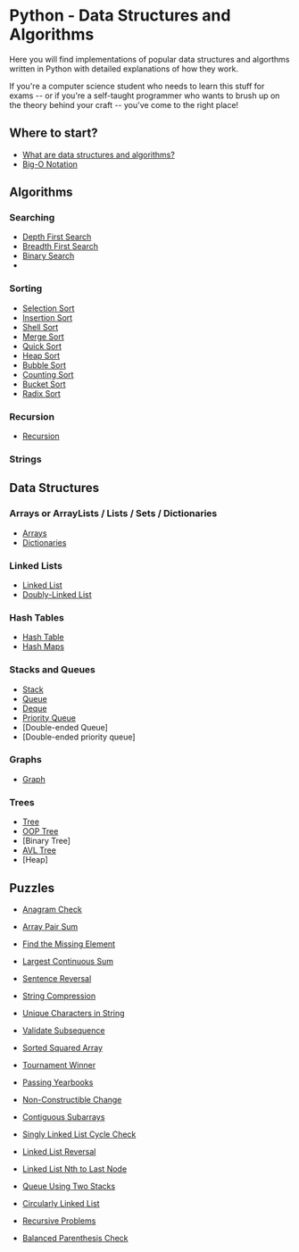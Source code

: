 # Python - Data Structures and Algorithms

Here you will find implementations of popular data structures and algorthms written in Python with detailed explanations of how they work.

If you're a computer science student who needs to learn this stuff for exams -- or if you're a self-taught programmer who wants to brush up on the theory behind your craft -- you've come to the right place!

## Where to start?
- [What are data structures and algorithms?](What%20are%20Data%20Structures.md)
- [Big-O Notation](Big-O%20Notation.md)

## Algorithms

### Searching
- [Depth First Search]()
- [Breadth First Search]()
- [Binary Search]()
- 
### Sorting
- [Selection Sort](Selection%20Sort)
- [Insertion Sort](Insertion%20Sort)
- [Shell Sort](Shell%20Sort)
- [Merge Sort](MErge%20Sort)
- [Quick Sort](Quick%20Sort)
- [Heap Sort](Heap%20Sort)
- [Bubble Sort](Bubble%20Sort)
- [Counting Sort]()
- [Bucket Sort]()
- [Radix Sort]()

### Recursion
- [Recursion](Recursion)

### Strings

## Data Structures

### Arrays or ArrayLists / Lists / Sets / Dictionaries
- [Arrays](Array)
- [Dictionaries](Dictionary)

### Linked Lists
- [Linked List](Linked%20List) 
- [Doubly-Linked List](Doubly-Linked%20List)

### Hash Tables
- [Hash Table](Hash%20Table)
- [Hash Maps]()

### Stacks and Queues
- [Stack](Stack)
- [Queue](Queue)
- [Deque](Deque)
- [Priority Queue]()
- [Double-ended Queue]
- [Double-ended priority queue]

### Graphs
- [Graph](Graphs)

### Trees
- [Tree](Tree)
- [OOP Tree](OOP%20Tree)
- [Binary Tree]
- [AVL Tree]()
- [Heap]

## Puzzles
- [Anagram Check](_Anagram%20Check)
- [Array Pair Sum](_Array%20Pair%20_Sum)
- [Find the Missing Element](_Find%20the%20Missing%20Element)
- [Largest Continuous Sum](_Largest%20Continuous%20Sum)
- [Sentence Reversal](_Sentence%20Reversal)
- [String Compression](_String%20Compression)
- [Unique Characters in String](_Unique%20Characters%20in%20String)
- [Validate Subsequence](_Validate%20Subsequence)
- [Sorted Squared Array](_Sorted%20Squared%20Array)
- [Tournament Winner](_Tournament%20Winner)
- [Passing Yearbooks](Passing%20Yearbooks)
- [Non-Constructible Change](_Non-Constructible%20Change)
- [Contiguous Subarrays](_Contiguous%20Subarrays)

- [Singly Linked List Cycle Check](_Singly%20Linked%20List%20Cycle%20Check)
- [Linked List Reversal](Linked%20List%20Reversal)
- [Linked List Nth to Last Node](Linked%20List%20Reversal)

- [Queue Using Two Stacks](_Queue%20Using%20Two%20Stacks)
- [Circularly Linked List](Circularly%20Linked%20List)
- [Recursive Problems](Recursion)
- [Balanced Parenthesis Check](_Balanced%20Parenthesis%20Check)
